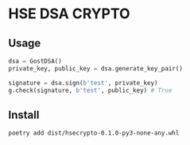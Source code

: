 # HSE DSA CRYPTO

## Usage

```python
dsa = GostDSA()
private_key, public_key = dsa.generate_key_pair()

signature = dsa.sign(b'test', private_key)
g.check(signature, b'test', public_key) # True
```

## Install

```bash
poetry add dist/hsecrypto-0.1.0-py3-none-any.whl
```
